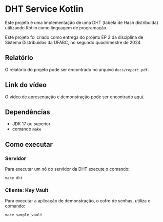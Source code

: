 # DHT Service Kotlin

Este projeto é uma implementação de uma DHT (tabela de Hash distribuída) utilizando Kotlin como linguagem de programação.

Este projeto foi criado como entrega do projeto EP 2 da disciplina de Sistema Distribuídos da UFABC, no segundo quadrimestre de 2024.

## Relatório

O relatório do projeto pode ser encontrado no arquivo `docs/report.pdf`.

## Link do vídeo

O vídeo de apresentação e demonstração pode ser encontrado [aqui](https://youtu.be/ouySVTWPqMg).

## Dependências

- JDK 17 ou superior
- comando `make`

## Como executar

### Servidor

Para executar um nó do servidor da DHT execute o comando:

```shell
make dht
```

### Cliente: Key Vault

Para executar a aplicação de demonstração, o cofre de senhas, utiliza o comando:

```shell
make sample_vault
```
